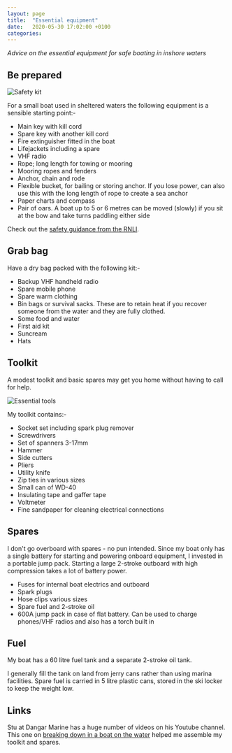 ```yaml
---
layout: page
title:  "Essential equipment"
date:   2020-05-30 17:02:00 +0100
categories:
---
```

*Advice on the essential equipment for safe boating in inshore waters*

## Be prepared

![Safety kit]({{site.baseurl}}/images/safety.png)

For a small boat used in sheltered waters the following equipment is a sensible starting point:-
- Main key with kill cord
- Spare key with another kill cord
- Fire extinguisher fitted in the boat
- Lifejackets including a spare
- VHF radio
- Rope; long length for towing or mooring
- Mooring ropes and fenders
- Anchor, chain and rode
- Flexible bucket, for bailing or storing anchor. If you lose power, can also use this with the long length of rope to create a sea anchor
- Paper charts and compass
- Pair of oars. A boat up to 5 or 6 metres can be moved (slowly) if you sit at the bow and take turns paddling either side

Check out the [safety guidance from the RNLI](https://rnli.org/safety/choose-your-activity/yacht-sailing-and-motorboating#).

## Grab bag
Have a dry bag packed with the following kit:-
- Backup VHF handheld radio
- Spare mobile phone
- Spare warm clothing
- Bin bags or survival sacks. These are to retain heat if you recover someone from the water and they are fully clothed.
- Some food and water
- First aid kit
- Suncream
- Hats

## Toolkit
A modest toolkit and basic spares may get you home without having to call for help.

![Essential tools]({{site.baseurl}}/images/tools.png)

My toolkit contains:-
- Socket set including spark plug remover
- Screwdrivers
- Set of spanners 3-17mm
- Hammer
- Side cutters
- Pliers
- Utility knife
- Zip ties in various sizes
- Small can of WD-40
- Insulating tape and gaffer tape
- Voltmeter
- Fine sandpaper for cleaning electrical connections

## Spares
I don't go overboard with spares - no pun intended. Since my boat only has a single battery for starting and powering onboard equipment, I invested in a portable jump pack. Starting a large 2-stroke outboard with high compression takes a lot of battery power.

- Fuses for internal boat electrics and outboard
- Spark plugs
- Hose clips various sizes
- Spare fuel and 2-stroke oil
- 600A jump pack in case of flat battery. Can be used to charge phones/VHF radios and also has a torch built in

## Fuel
My boat has a 60 litre fuel tank and a separate 2-stroke oil tank.

I generally fill the tank on land from jerry cans rather than using marina facilities. Spare fuel is carried in 5 litre plastic cans, stored in the ski locker to keep the weight low.

## Links
Stu at Dangar Marine has a huge number of videos on his Youtube channel. This one on [breaking down in a boat on the water](https://www.youtube.com/watch?v=5xBYobX9fHg) helped me assemble my toolkit and spares.
